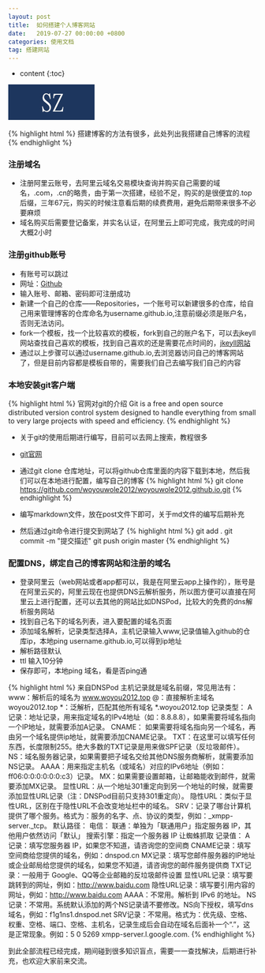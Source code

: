 ```yaml
---
layout: post
title:  如何搭建个人博客网站
date:   2019-07-27 00:00:00 +0800
categories: 使用文档
tag: 搭建网站
---
```



* content
{:toc}



![/images/test.jpg](/images/test.jpg)



{% highlight html %}
搭建博客的方法有很多，此处列出我搭建自己博客的流程
{% endhighlight %}



### 注册域名

+ 注册阿里云账号，去阿里云域名交易模块查询并购买自己需要的域名，.com，.cn的略贵，由于第一次搭建，经验不足，购买的是很便宜的.top后缀，三年67元，购买的时候注意看后期的续费费用，避免后期带来很多不必要麻烦
+ 域名购买后需要登记备案，并实名认证，在阿里云上即可完成，我完成的时间大概2小时

### 注册github账号
+ 有账号可以跳过
+ 网址：[Github](https://github.com/ )
+ 输入账号、邮箱、密码即可注册成功
+ 新建一个自己的仓库——Repositories，一个账号可以新建很多的仓库，给自己用来管理博客的仓库命名为username.github.io,注意前缀必须是账户名，否则无法访问。
+ fork一个模板，找一个比较喜欢的模板，fork到自己的账户名下，可以去jkeyll网站查找自己喜欢的模板，找到自己喜欢的还是需要花点时间的，[jkeyll网站](http://jekyllthemes.org/)
+ 通过以上步骤可以通过username.github.io,去浏览器访问自己的博客网站了，但是目前内容都是模板自带的，需要我们自己去编写我们自己的内容

### 本地安装git客户端

{% highlight html %}
官网对git的介绍
Git is a free and open source distributed version control system designed to handle everything from small to very large projects with speed and efficiency.
{% endhighlight %}

+ 关于git的使用后期进行编写，目前可以去网上搜索，教程很多
+ [git官网](https://git-scm.com/)
+ 通过git clone 仓库地址，可以将github仓库里面的内容下载到本地，然后我们可以在本地进行配置，编写自己的博客
{% highlight html %}
    git clone https://github.com/woyouwole2012/woyouwole2012.github.io.git
{% endhighlight %}
+ 编写markdown文件，放在post文件下即可，关于md文件的编写后期补充

+ 然后通过git命令进行提交到网站了
{% highlight html %}
    git add .
    git commit -m "提交描述"
    git push origin master
{% endhighlight %}

### 配置DNS，绑定自己的博客网站和注册的域名
+ 登录阿里云（web网站或者app都可以，我是在阿里云app上操作的），账号是在阿里云买的，阿里云现在也提供DNS云解析服务，所以图方便可以直接在阿里云上进行配置，还可以去其他的网站比如DNSPod，比较大的免费的dns解析服务网站
+ 找到自己名下的域名列表，进入要配置的域名页面
+ 添加域名解析，记录类型选择A，主机记录输入www,记录值输入github的仓库ip，本地ping username.github.io,可以得到ip地址
+ 解析路径默认
+ ttl 输入10分钟
+ 保存即可，本地ping 域名，看是否ping通

{% highlight html %}
来自DNSPod
主机记录就是域名前缀，常见用法有：
    www：解析后的域名为 www.woyou2012.top
    @：直接解析主域名 woyou2012.top
    *：泛解析，匹配其他所有域名 *.woyou2012.top
记录类型：
    A记录：地址记录，用来指定域名的IPv4地址（如：8.8.8.8），如果需要将域名指向一个IP地址，就需要添加A记录。
    CNAME： 如果需要将域名指向另一个域名，再由另一个域名提供ip地址，就需要添加CNAME记录。
    TXT：在这里可以填写任何东西，长度限制255。绝大多数的TXT记录是用来做SPF记录（反垃圾邮件）。
    NS：域名服务器记录，如果需要把子域名交给其他DNS服务商解析，就需要添加NS记录。
    AAAA：用来指定主机名（或域名）对应的IPv6地址（例如：ff06:0:0:0:0:0:0:c3）记录。
    MX：如果需要设置邮箱，让邮箱能收到邮件，就需要添加MX记录。
    显性URL：从一个地址301重定向到另一个地址的时候，就需要添加显性URL记录（注：DNSPod目前只支持301重定向）。
    隐性URL：类似于显性URL，区别在于隐性URL不会改变地址栏中的域名。
    SRV：记录了哪台计算机提供了哪个服务。格式为：服务的名字、点、协议的类型，例如：_xmpp-server._tcp。
默认路径：
    电信：
    联通：单独为「联通用户」指定服务器 IP，其他用户依然访问「默认」
    搜索引擎：指定一个服务器 IP 让蜘蛛抓取
记录值：
    A记录：填写您服务器 IP，如果您不知道，请咨询您的空间商
    CNAME记录：填写空间商给您提供的域名，例如：dnspod.cn
    MX记录：填写您邮件服务器的IP地址或企业邮局给您提供的域名，如果您不知道，请咨询您的邮件服务提供商
    TXT记录：一般用于 Google、QQ等企业邮箱的反垃圾邮件设置
    显性URL记录：填写要跳转到的网址，例如：http://www.baidu.com
    隐性URL记录：填写要引用内容的网址，例如：http://www.baidu.com
    AAAA：不常用。解析到 IPv6 的地址。
    NS记录：不常用。系统默认添加的两个NS记录请不要修改。NS向下授权，填写dns域名，例如：f1g1ns1.dnspod.net
    SRV记录：不常用。格式为：优先级、空格、权重、空格、端口、空格、主机名，记录生成后会自动在域名后面补一个“.”，这是正常现象。例如：5 0 5269 xmpp-server.l.google.com.
{% endhighlight %}



到此全部流程已经完成，期间碰到很多知识盲点，需要一一查找解决，后期进行补充，也欢迎大家前来交流。


